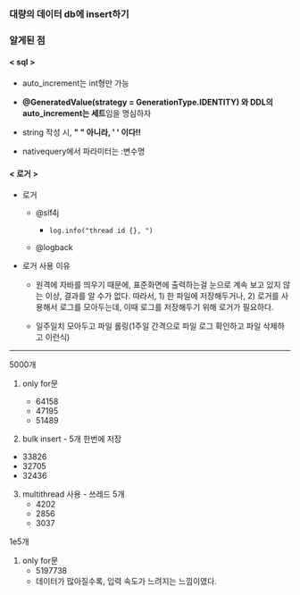 ### 대량의 데이터 db에 insert하기

### 알게된 점

#### < sql >

- auto_increment는 int형만 가능
- **@GeneratedValue(strategy = GenerationType.IDENTITY) 와  DDL의 auto_increment는 세트**임을 명심하자

- string 작성 시, **" " 아니라, ' ' 이다!!**
- nativequery에서 파라미터는 :변수명

#### < 로거 >

- 로거

  - @slf4j

    - ```
      log.info("thread id {}, ")
      ```

      

  - @logback

- 로거 사용 이유
  - 원격에 자바를 띄우기 때문에, 표준화면에 출력하는걸 눈으로 계속 보고 있지 않는 이상, 결과를 알 수가 없다. 따라서, 1) 한 파일에 저장해두거나, 2) 로거를 사용해서 로그를 모아두는데, 이때 로그를 저장해두기 위해 로거가 필요하다.
  
  - 일주일치 모아두고 파일 롤링(1주일 간격으로 파일 로그 확인하고 파일 삭제하고 이런식)
  
    

---

5000개

1. only for문
   - 64158
   - 47195
   - 51489



2.  bulk insert - 5개 한번에 저장
   - 33826
   - 32705
   - 32436



3. multithread 사용 - 쓰레드 5개
   - 4202
   - 2856
   - 3037



1e5개

1. only for문
   - 5197738
   - 데이터가 많아질수록, 입력 속도가 느려지는 느낌이였다.